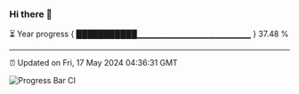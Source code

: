 ### Hi there 👋

⏳ Year progress { ███████████▁▁▁▁▁▁▁▁▁▁▁▁▁▁▁▁▁▁▁ } 37.48 %

---

⏰ Updated on Fri, 17 May 2024 04:36:31 GMT

![Progress Bar CI](https://github.com/IshwaranRudhara/GIT-ACTION/workflows/Progress%20Bar%20CI/badge.svg)
